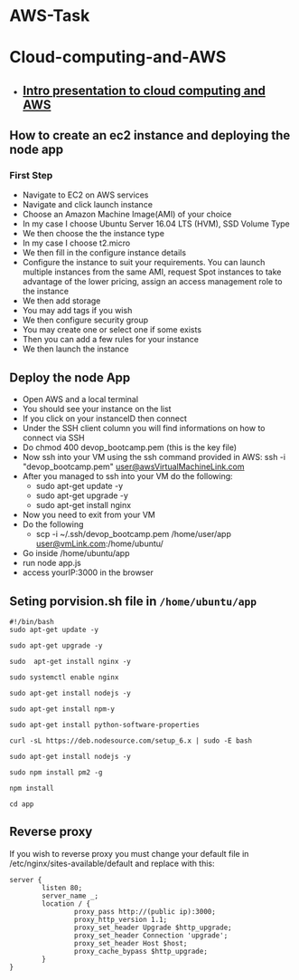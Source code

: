 # AWS-Task
# Cloud-computing-and-AWS
- ## [Intro presentation to cloud computing and AWS](https://docs.google.com/presentation/d/1mCpHtCIQjaBd_lCSvReo3g7xFn86ZkB96lQiQ9dSDeI/edit#slide=id.p)

## How to create an ec2 instance and deploying the node app
### First Step
- Navigate to EC2 on AWS services
- Navigate and click launch instance
- Choose an Amazon Machine Image(AMI) of your choice
- In my case I choose Ubuntu Server 16.04 LTS (HVM), SSD Volume Type
- We then choose the the instance type
- In my case I choose t2.micro
- We then fill in the configure instance details
- Configure the instance to suit your requirements. You can launch multiple instances from the same AMI, request Spot instances to take advantage of the lower pricing, assign an access management role to the instance
- We then add storage
- You may add tags if you wish
- We then configure security group
- You may create one or select one if some exists
- Then you can add a few rules for your instance
- We then launch the instance

## Deploy the node App
- Open AWS and a local terminal
- You should see your instance on the list
- If you click on your instanceID then connect
- Under the SSH client column you will find informations on how to connect via SSH
- Do chmod 400 devop_bootcamp.pem (this is the key file)
- Now ssh into your VM using the ssh command provided in AWS: ssh -i "devop_bootcamp.pem" user@awsVirtualMachineLink.com
- After you managed to ssh into your VM do the following:
  - sudo apt-get update -y
  - sudo apt-get upgrade -y
  - sudo apt-get install nginx
- Now you need to exit from your VM
- Do the following
  - scp -i ~/.ssh/devop_bootcamp.pem /home/user/app user@vmLink.com:/home/ubuntu/
- Go inside /home/ubuntu/app
- run node app.js
- access yourIP:3000 in the browser

## Seting porvision.sh file in `/home/ubuntu/app`
```
#!/bin/bash
sudo apt-get update -y

sudo apt-get upgrade -y

sudo  apt-get install nginx -y

sudo systemctl enable nginx

sudo apt-get install nodejs -y

sudo apt-get install npm-y

sudo apt-get install python-software-properties

curl -sL https://deb.nodesource.com/setup_6.x | sudo -E bash

sudo apt-get install nodejs -y

sudo npm install pm2 -g

npm install

cd app 
```

## Reverse proxy
If you wish to reverse proxy you must change your default file in /etc/nginx/sites-available/default and replace with this:
```
server {
        listen 80;
        server_name _;
        location / {
                proxy_pass http://(public ip):3000;
                proxy_http_version 1.1;
                proxy_set_header Upgrade $http_upgrade;
                proxy_set_header Connection 'upgrade';
                proxy_set_header Host $host;
                proxy_cache_bypass $http_upgrade;
        }
}
```
